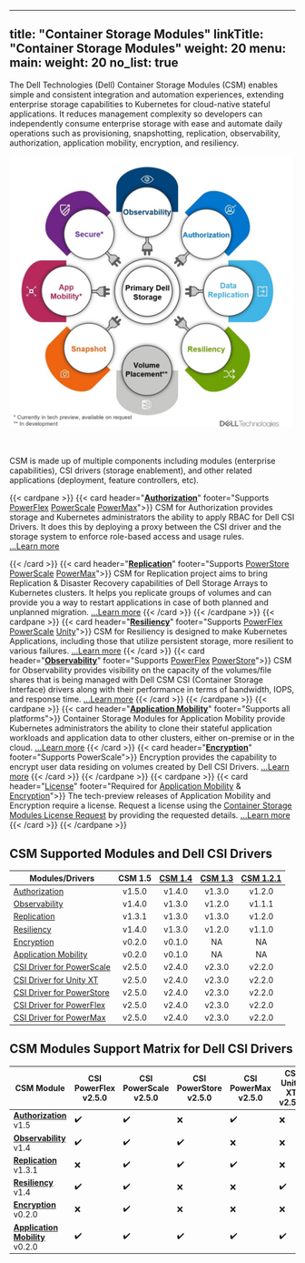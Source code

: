 
---
title: "Container Storage Modules"
linkTitle: "Container Storage Modules"
weight: 20
menu:
  main:
    weight: 20
no_list: true
---

The Dell Technologies (Dell) Container Storage Modules (CSM) enables simple and consistent integration and automation experiences, extending enterprise storage capabilities to Kubernetes for cloud-native stateful applications. It reduces management complexity so developers can independently consume enterprise storage with ease and automate daily operations such as provisioning, snapshotting, replication, observability, authorization, application mobility, encryption, and resiliency.

<img src="csm_hexagon.png" alt="CSM Hex Diagram" width="500"/>

<br> <br>
CSM is made up of multiple components including modules (enterprise capabilities), CSI drivers (storage enablement), and other related applications (deployment, feature controllers, etc).

{{< cardpane >}}
  {{< card header="[**Authorization**](authorization/)"
          footer="Supports [PowerFlex](csidriver/features/powerflex/) [PowerScale](csidriver/features/powerscale/) [PowerMax](csidriver/features/powermax/)">}}
  CSM for Authorization provides storage and Kubernetes administrators the ability to apply RBAC for Dell CSI Drivers. It does this by deploying a proxy between the CSI driver and the storage system to enforce role-based access and usage rules.<br>
[...Learn more](authorization/)

  {{< /card >}}
  {{< card header="[**Replication**](replication/)"
          footer="Supports [PowerStore](csidriver/features/powerstore/) [PowerScale](csidriver/features/powerscale/) [PowerMax](csidriver/features/powermax/)">}}
  CSM for Replication project aims to bring Replication & Disaster Recovery capabilities of Dell Storage Arrays to Kubernetes clusters. It helps you replicate groups of volumes and can provide you a way to restart applications in case of both planned and unplanned migration.
[...Learn more](replication/)
{{< /card >}}
{{< /cardpane >}}
{{< cardpane >}}
{{< card header="[**Resiliency**](resiliency/)"
          footer="Supports [PowerFlex](csidriver/features/powerflex/) [PowerScale](csidriver/features/powerscale/) [Unity](csidriver/features/unity/)">}}
  CSM for Resiliency is designed to make Kubernetes Applications, including those that utilize persistent storage, more resilient to various failures.
[...Learn more](resiliency/)
  {{< /card >}}
{{< card header="[**Observability**](observability/)"
          footer="Supports [PowerFlex](csidriver/features/powerflex/) [PowerStore](csidriver/features/powerstore/)">}}
 CSM for Observability provides visibility on the capacity of the volumes/file shares that is being managed with Dell CSM CSI (Container Storage Interface) drivers along with their performance in terms of bandwidth, IOPS, and response time.
[...Learn more](observability/)
  {{< /card >}}
{{< /cardpane >}}
{{< cardpane >}}
{{< card header="[**Application Mobility**](applicationmobility/)"
          footer="Supports all platforms">}}
  Container Storage Modules for Application Mobility provide Kubernetes administrators the ability to clone their stateful application workloads and application data to other clusters, either on-premise or in the cloud.
  [...Learn more](applicationmobility/)
  {{< /card >}}
   {{< card header="[**Encryption**](secure/encryption)"
          footer="Supports PowerScale">}}
  Encryption provides the capability to encrypt user data residing on volumes created by Dell CSI Drivers.
   [...Learn more](secure/encryption/)
  {{< /card >}}
{{< /cardpane >}}
{{< cardpane >}}
   {{< card header="[License](license/)"
          footer="Required for [Application Mobility](applicationmobility/) & [Encryption](secure/encryption/)">}}
  The tech-preview releases of Application Mobility and Encryption require a license.
  Request a license using the [Container Storage Modules License Request](https://app.smartsheet.com/b/form/5e46fad643874d56b1f9cf4c9f3071fb) by providing the requested details.
   [...Learn more](license/)
  {{< /card >}}
{{< /cardpane >}}

## CSM Supported Modules and Dell CSI Drivers

| Modules/Drivers                                                                              | CSM 1.5 | [CSM 1.4](../v1/) | [CSM 1.3](../v2/) | [CSM 1.2.1](../v3/) |
| -------------------------------------------------------------------------------------------- | :-----: | :---------------: | :---------------: | :-----------------: |
| [Authorization](https://hub.docker.com/r/dellemc/csm-authorization-sidecar)                  | v1.5.0  |      v1.4.0       |      v1.3.0       |       v1.2.0        |
| [Observability](https://hub.docker.com/r/dellemc/csm-topology)                               | v1.4.0  |      v1.3.0       |      v1.2.0       |       v1.1.1        |
| [Replication](https://hub.docker.com/r/dellemc/dell-replication-controller)                  | v1.3.1  |      v1.3.0       |      v1.3.0       |       v1.2.0        |
| [Resiliency](https://hub.docker.com/r/dellemc/podmon)                                        | v1.4.0  |      v1.3.0       |      v1.2.0       |       v1.1.0        |
| [Encryption](https://hub.docker.com/r/dellemc/csm-encryption)                                | v0.2.0  |      v0.1.0       |        NA         |         NA          |
| [Application Mobility](https://hub.docker.com/r/dellemc/csm-application-mobility-controller) | v0.2.0  |      v0.1.0       |        NA         |         NA          |
| [CSI Driver for PowerScale](https://hub.docker.com/r/dellemc/csi-isilon/tags)                | v2.5.0  |      v2.4.0       |      v2.3.0       |       v2.2.0        |
| [CSI Driver for Unity XT](https://hub.docker.com/r/dellemc/csi-unity/tags)                   | v2.5.0  |      v2.4.0       |      v2.3.0       |       v2.2.0        |
| [CSI Driver for PowerStore](https://hub.docker.com/r/dellemc/csi-powerstore/tags)            | v2.5.0  |      v2.4.0       |      v2.3.0       |       v2.2.0        |
| [CSI Driver for PowerFlex](https://hub.docker.com/r/dellemc/csi-vxflexos/tags)               | v2.5.0  |      v2.4.0       |      v2.3.0       |       v2.2.0        |
| [CSI Driver for PowerMax](https://hub.docker.com/r/dellemc/csi-powermax/tags)                | v2.5.0  |      v2.4.0       |      v2.3.0       |       v2.2.0        |

## CSM Modules Support Matrix for Dell CSI Drivers 

| CSM Module                                                  | CSI PowerFlex v2.5.0 | CSI PowerScale v2.5.0 | CSI PowerStore v2.5.0 | CSI PowerMax v2.5.0 | CSI Unity XT v2.5.0 |
| ----------------------------------------------------------- | -------------------- | --------------------- | --------------------- | ------------------- | ------------------- |
| [**Authorization**](authorization/) v1.5                    | ✔️                    | ✔️                     | ❌                     | ✔️                   | ❌                   |
| [**Observability**](observability/) v1.4                    | ✔️                    | ✔️                     | ✔️                     | ❌                   | ❌                   |
| [**Replication**](replication/)   v1.3.1                    | ❌                    | ✔️                     | ✔️                     | ✔️                   | ❌                   |
| [**Resiliency**](resiliency/)     v1.4                      | ✔️                    | ✔️                     | ❌                     | ❌                   | ✔️                   |
| [**Encryption**](secure/encryption)    v0.2.0               | ❌                    | ✔️                     | ❌                     | ❌                   | ❌                   |
| [**Application Mobility**](applicationmobility/)     v0.2.0 | ✔️                    | ✔️                     | ✔️                     | ✔️                   | ✔️                   |
